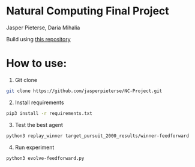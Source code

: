 # Natural Computing Final Project

Jasper Pieterse, Daria Mihalia

Build using [this repository](https://github.com/danielchang2002/5038W_Final)

# How to use:
1. Git clone
```bash
git clone https://github.com/jasperpieterse/NC-Project.git
```

2. Install requirements
```bash
pip3 install -r requirements.txt
```

3. Test the best agent
```bash
python3 replay_winner target_pursuit_2000_results/winner-feedforward
```

4. Run experiment
```bash
python3 evolve-feedforward.py
```
